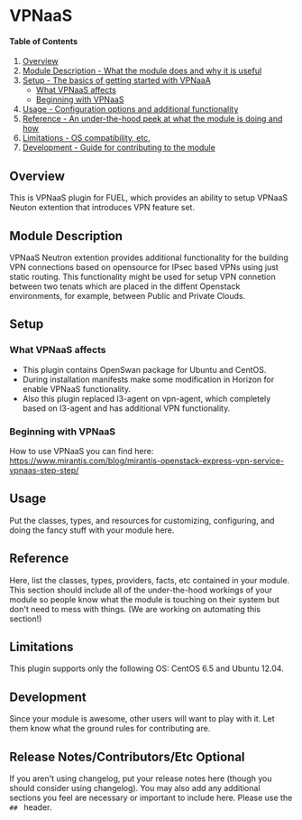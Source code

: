 # VPNaaS

#### Table of Contents

1. [Overview](#overview)
2. [Module Description - What the module does and why it is useful](#module-description)
3. [Setup - The basics of getting started with VPNaaA](#setup)
    * [What VPNaaS affects](#what-vpnaas-affects)
    * [Beginning with VPNaaS](#beginning-with-vpnaas)
4. [Usage - Configuration options and additional functionality](#usage)
5. [Reference - An under-the-hood peek at what the module is doing and how](#reference)
5. [Limitations - OS compatibility, etc.](#limitations)
6. [Development - Guide for contributing to the module](#development)

## Overview

This is VPNaaS plugin for FUEL, which provides an ability to setup VPNaaS Neuton extention
that introduces VPN feature set.

## Module Description

VPNaaS Neutron extention provides additional functionality for the building VPN
connections based on opensource for IPsec based VPNs using just static routing.
This functionality might be used for setup VPN connetion between two tenats which
are placed in the diffent Openstack environments, for example, between Public and
Private Clouds.

## Setup

### What VPNaaS affects

* This plugin contains OpenSwan package for Ubuntu and CentOS.
* During installation manifests make some modification in Horizon for enable VPNaaS functionality.
* Also this plugin replaced l3-agent on vpn-agent, which completely based on l3-agent and has additional VPN functionality.


### Beginning with VPNaaS

How to use VPNaaS you can find here:
https://www.mirantis.com/blog/mirantis-openstack-express-vpn-service-vpnaas-step-step/

## Usage

Put the classes, types, and resources for customizing, configuring, and doing
the fancy stuff with your module here.

## Reference

Here, list the classes, types, providers, facts, etc contained in your module.
This section should include all of the under-the-hood workings of your module so
people know what the module is touching on their system but don't need to mess
with things. (We are working on automating this section!)

## Limitations

This plugin supports only the following OS: CentOS 6.5 and Ubuntu 12.04.

## Development

Since your module is awesome, other users will want to play with it. Let them
know what the ground rules for contributing are.

## Release Notes/Contributors/Etc **Optional**

If you aren't using changelog, put your release notes here (though you should
consider using changelog). You may also add any additional sections you feel are
necessary or important to include here. Please use the `## ` header.
